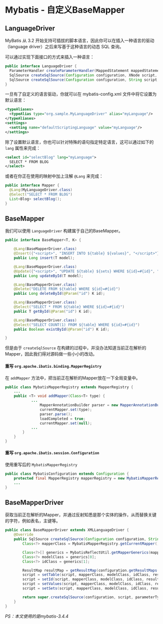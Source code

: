 # Mybatis - 自定义BaseMapper

## LanguageDriver

MyBatis 从 3.2 开始支持可插拔的脚本语言，因此你可以在插入一种语言的驱动（language driver）之后来写基于这种语言的动态 SQL 查询。

可以通过实现下面接口的方式来插入一种语言：

```java
public interface LanguageDriver {
  ParameterHandler createParameterHandler(MappedStatement mappedStatement, Object parameterObject, BoundSql boundSql);
  SqlSource createSqlSource(Configuration configuration, XNode script, Class<?> parameterType);
  SqlSource createSqlSource(Configuration configuration, String script, Class<?> parameterType);
}
```

一旦有了自定义的语言驱动，你就可以在 mybatis-config.xml 文件中将它设置为默认语言：

```xml
<typeAliases>
  <typeAlias type="org.sample.MyLanguageDriver" alias="myLanguage"/>
</typeAliases>
<settings>
  <setting name="defaultScriptingLanguage" value="myLanguage"/>
</settings>
```

除了设置默认语言，你也可以针对特殊的语句指定特定语言，这可以通过如下的 `lang` 属性来完成：

```xml
<select id="selectBlog" lang="myLanguage">
  SELECT * FROM BLOG
</select>
```

或者在你正在使用的映射中加上注解 `@Lang` 来完成：

```java
public interface Mapper {
  @Lang(MyLanguageDriver.class)
  @Select("SELECT * FROM BLOG")
  List<Blog> selectBlog();
}
```

## BaseMapper

我们可以使用 `LanguageDriver` 构建属于自己的BaseMapper。

```java
public interface BaseMapper<T, K> {

    @Lang(BaseMapperDriver.class)
    @Insert({"<script>", "INSERT INTO ${table} ${values}", "</script>"})
    public Long insert(T model);

    @Lang(BaseMapperDriver.class)
    @Update({"<script>", "UPDATE ${table} ${sets} WHERE ${id}=#{id}", "</script>"})
    public Long updateById(T model);

    @Lang(BaseMapperDriver.class)
    @Delete("DELETE FROM ${table} WHERE ${id}=#{id}")
    public Long deleteById(@Param("id") K id);

    @Lang(BaseMapperDriver.class)
    @Select("SELECT * FROM ${table} WHERE ${id}=#{id}")
    public T getById(@Param("id") K id);

    @Lang(BaseMapperDriver.class)
    @Select("SELECT COUNT(1) FROM ${table} WHERE ${id}=#{id}")
    public Boolean existById(@Param("id") K id);

}
```

但是由于 `createSqlSource` 在构建的过程中，并没办法知道当前正在解析的Mapper，因此我们得对源码做一些小小的改动。

#### 重写 `org.apache.ibatis.binding.MapperRegistry`

在 `addMapper` 方法中，把当前正在解析的Mapper放在一下全局变量中。 

```java
public class MybatisMapperRegistry extends MapperRegistry {
    ...
    public <T> void addMapper(Class<T> type) {
            ...
                MapperAnnotationBuilder parser = new MapperAnnotationBuilder(config, type);
                currentMapper.set(type);
                parser.parse();
                loadCompleted = true;
                currentMapper.set(null);
            ...
        }
    }
}
```

#### 重写 `org.apache.ibatis.session.Configuration`

使用重写后的 `MybatisMapperRegistry`

```java
public class MybatisConfiguration extends Configuration {
    protected final MapperRegistry mapperRegistry = new MybatisMapperRegistry(this);
    ...
}
```

## BaseMapperDriver

获取当前正在解析的Mapper，并通过反射知悉是那个实体的操作，从而替换关键的字符，例如表名，主键等。

```java
public class BaseMapperDriver extends XMLLanguageDriver {
    @Override
    public SqlSource createSqlSource(Configuration configuration, String script, Class<?> parameterType) {
        Class<?> mapperClass = MybatisMapperRegistry.getCurrentMapper();

        Class<?>[] generics = MybatisReflectUtil.getMapperGenerics(mapperClass);
        Class<?> modelClass = generics[0];
        Class<?> idClass = generics[1];

        ResultMap resultMap = getResultMap(configuration.getResultMaps(), modelClass);
        script = setTable(script, mapperClass, modelClass, idClass, resultMap);
        script = setId(script, mapperClass, modelClass, idClass, resultMap);
        script = setValues(script, mapperClass, modelClass, idClass, resultMap);
        script = setSets(script, mapperClass, modelClass, idClass, resultMap);

        return super.createSqlSource(configuration, script, parameterType);
    }
}
```

*PS：本文使用的是mybatis-3.4.4*